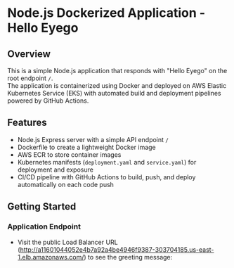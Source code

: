 # Node.js Dockerized Application - Hello Eyego

## Overview
This is a simple Node.js application that responds with "Hello Eyego" on the root endpoint `/`.  
The application is containerized using Docker and deployed on AWS Elastic Kubernetes Service (EKS) with automated build and deployment pipelines powered by GitHub Actions.

## Features
- Node.js Express server with a simple API endpoint `/`
- Dockerfile to create a lightweight Docker image
- AWS ECR to store container images
- Kubernetes manifests (`deployment.yaml` and `service.yaml`) for deployment and exposure
- CI/CD pipeline with GitHub Actions to build, push, and deploy automatically on each code push

## Getting Started

### Application Endpoint
- Visit the public Load Balancer URL (http://a11601044052e4b7a92a4be4946f9387-303704185.us-east-1.elb.amazonaws.com/) to see the greeting message:
